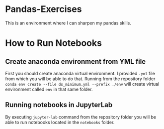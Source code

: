 # Pandas-Exercises
This is an environment where I can sharpen my pandas skills.

# How to Run Notebooks

## Create anaconda environment from YML file
First you should create anaconda virtual environment. I provided `.yml` file from which you will be able to do that.
Running from the repository folder `conda env create --file ds_minimum.yml --prefix ./env` will create virtual environment called `env`
in that same folder.

## Running notebooks in JupyterLab
By executing `jupyter-lab` command from the repository folder you will be able to run notebooks located in the `notebooks` folder.
